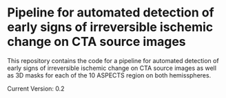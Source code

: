 # Pipeline for automated detection of early signs of irreversible ischemic change on CTA source images

This repository contains the code for a pipeline for automated detection of early signs of irreversible ischemic change on CTA source images as well as 3D masks for each of the 10 ASPECTS region on both hemisspheres.

Current Version: 0.2
